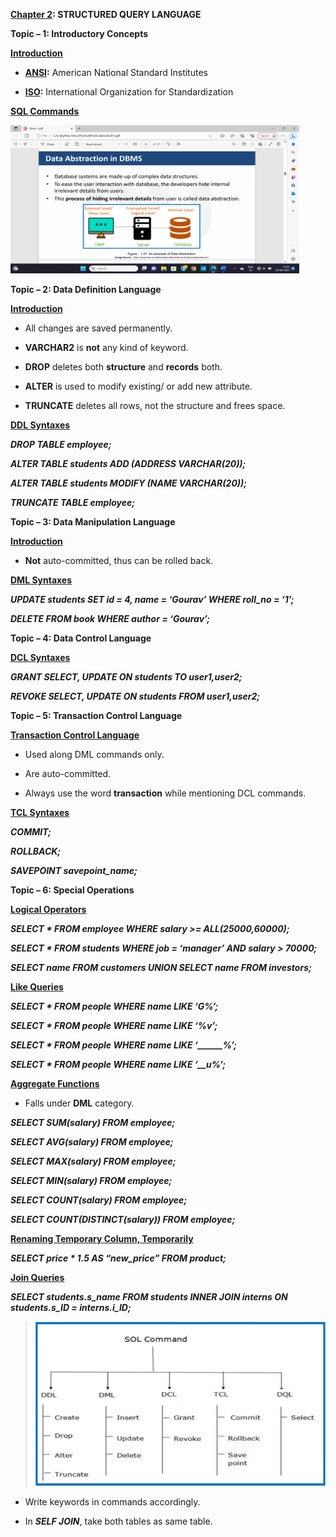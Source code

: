 **<u>Chapter 2</u>: STRUCTURED QUERY LANGUAGE**

**Topic – 1: Introductory Concepts**

**<u>Introduction</u>**

- **<u>ANSI</u>:** American National Standard Institutes

- **<u>ISO</u>:** International Organization for Standardization

**<u>SQL Commands</u>**

<img src="./media/image1.png"
style="width:4.80845in;height:2.47309in" />

**Topic – 2: Data Definition Language**

**<u>Introduction</u>**

- All changes are saved permanently.

- **VARCHAR2** is **not** any kind of keyword.

- **DROP** deletes both **structure** and **records** both.

- **ALTER** is used to modify existing/ or add new attribute.

- **TRUNCATE** deletes all rows, not the structure and frees space.

**<u>DDL Syntaxes</u>**

***DROP TABLE employee;***

***ALTER TABLE students ADD (ADDRESS VARCHAR(20));***

***ALTER TABLE students MODIFY (NAME VARCHAR(20));***

***TRUNCATE TABLE employee;***

**Topic – 3: Data Manipulation Language**

**<u>Introduction</u>**

- **Not** auto-committed, thus can be rolled back.

**<u>DML Syntaxes</u>**

***UPDATE students SET id = 4, name = ‘Gourav’ WHERE roll_no = ‘1’;***

***DELETE FROM book WHERE author = ‘Gourav’;***

**Topic – 4: Data Control Language**

**<u>DCL Syntaxes</u>**

***GRANT SELECT, UPDATE ON students TO user1,user2;***

***REVOKE SELECT, UPDATE ON students FROM user1,user2;***

**Topic – 5: Transaction Control Language**

**<u>Transaction Control Language</u>**

- Used along DML commands only.

- Are auto-committed.

- Always use the word **transaction** while mentioning DCL commands.

**<u>TCL Syntaxes</u>**

***COMMIT;***

***ROLLBACK;***

***SAVEPOINT savepoint_name;***

**Topic – 6: Special Operations**

**<u>Logical Operators</u>**

***SELECT \* FROM employee WHERE salary \>= ALL(25000,60000);***

***SELECT \* FROM students WHERE job = ‘manager’ AND salary \> 70000;***

***SELECT name FROM customers UNION SELECT name FROM investors;***

**<u>Like Queries</u>**

***SELECT \* FROM people WHERE name LIKE ‘G%’;***

***SELECT \* FROM people WHERE name LIKE ‘%v’;***

***SELECT \* FROM people WHERE name LIKE ‘\_\_\_\_\_\_%’;***

***SELECT \* FROM people WHERE name LIKE ‘\_\_u%’;***

**<u>Aggregate Functions</u>**

- Falls under **DML** category.

***SELECT SUM(salary) FROM employee;***

***SELECT AVG(salary) FROM employee;***

***SELECT MAX(salary) FROM employee;***

***SELECT MIN(salary) FROM employee;***

***SELECT COUNT(salary) FROM employee;***

***SELECT COUNT(DISTINCT(salary)) FROM employee;***

**<u>Renaming Temporary Column, Temporarily</u>**

***SELECT price \* 1.5 AS “new_price” FROM product;***

**<u>Join Queries</u>**

***SELECT students.s_name FROM students INNER JOIN interns ON
students.s_ID = interns.i_ID;***

> <img src="./media/image2.png"
> style="width:5.90554in;height:2.73032in" />

- Write keywords in commands accordingly.

- In ***SELF JOIN***, take both tables as same table.
